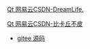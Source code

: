 [Qt 网易云CSDN-DreamLife.](https://blog.csdn.net/z609932088/category_9276391.html?spm=1001.2014.3001.5482)

[Qt 网易云CSDN-比卡丘不皮](https://blog.csdn.net/weixin_42126427/category_11505104.html)

+ [gitee 源码](https://gitee.com/Morning_pkq/music-wwy)


